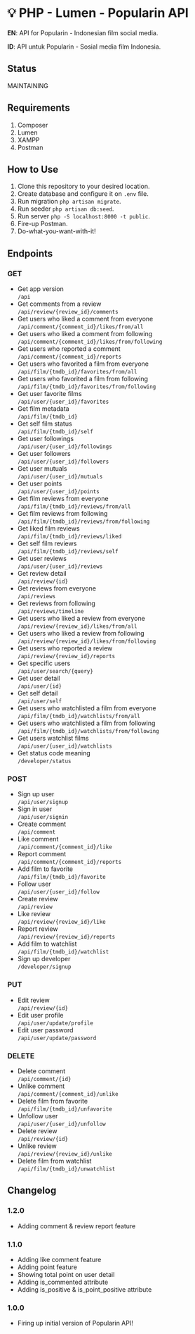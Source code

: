 # 💡 PHP - Lumen - Popularin API
**EN**: API for Popularin - Indonesian film social media.

**ID**: API untuk Popularin - Sosial media film Indonesia.

## Status
MAINTAINING

## Requirements
1. Composer
2. Lumen
3. XAMPP
4. Postman

## How to Use
1. Clone this repository to your desired location.
2. Create database and configure it on `.env` file.
3. Run migration `php artisan migrate`.
4. Run seeder `php artisan db:seed`.
5. Run server `php -S localhost:8000 -t public`.
6. Fire-up Postman.
7. Do-what-you-want-with-it!

## Endpoints
### GET
- Get app version  
   `/api`  
- Get comments from a review  
   `/api/review/{review_id}/comments`  
- Get users who liked a comment from everyone  
   `/api/comment/{comment_id}/likes/from/all`  
- Get users who liked a comment from following  
   `/api/comment/{comment_id}/likes/from/following`  
- Get users who reported a comment  
   `/api/comment/{comment_id}/reports`  
- Get users who favorited a film from everyone  
   `/api/film/{tmdb_id}/favorites/from/all`  
- Get users who favorited a film from following  
   `/api/film/{tmdb_id}/favorites/from/following`  
- Get user favorite films  
   `/api/user/{user_id}/favorites`  
- Get film metadata  
   `/api/film/{tmdb_id}`  
- Get self film status  
   `/api/film/{tmdb_id}/self`  
- Get user followings  
   `/api/user/{user_id}/followings`  
- Get user followers  
   `/api/user/{user_id}/followers`  
- Get user mutuals  
   `/api/user/{user_id}/mutuals`  
- Get user points  
   `/api/user/{user_id}/points`  
- Get film reviews from everyone  
   `/api/film/{tmdb_id}/reviews/from/all`  
- Get film reviews from following  
   `/api/film/{tmdb_id}/reviews/from/following`  
- Get liked film reviews  
   `/api/film/{tmdb_id}/reviews/liked`  
- Get self film reviews  
   `/api/film/{tmdb_id}/reviews/self`  
- Get user reviews  
   `/api/user/{user_id}/reviews`  
- Get review detail  
   `/api/review/{id}`  
- Get reviews from everyone  
   `/api/reviews`  
- Get reviews from following  
   `/api/reviews/timeline`  
- Get users who liked a review from everyone  
   `/api/review/{review_id}/likes/from/all`  
- Get users who liked a review from following  
   `/api/review/{review_id}/likes/from/following`  
- Get users who reported a review  
   `/api/review/{review_id}/reports`  
- Get specific users  
   `/api/user/search/{query}`  
- Get user detail  
   `/api/user/{id}`  
- Get self detail  
   `/api/user/self`  
- Get users who watchlisted a film from everyone  
   `/api/film/{tmdb_id}/watchlists/from/all`  
- Get users who watchlisted a film from following  
   `/api/film/{tmdb_id}/watchlists/from/following`  
- Get users watchlist films  
   `/api/user/{user_id}/watchlists`  
- Get status code meaning  
   `/developer/status`  

### POST
- Sign up user  
   `/api/user/signup`  
- Sign in user  
   `/api/user/signin`  
- Create comment  
   `/api/comment`  
- Like comment  
   `/api/comment/{comment_id}/like`  
- Report comment  
   `/api/comment/{comment_id}/reports`  
- Add film to favorite  
   `/api/film/{tmdb_id}/favorite`  
- Follow user  
   `/api/user/{user_id}/follow`  
- Create review  
   `/api/review`  
- Like review  
   `/api/review/{review_id}/like`  
- Report review  
   `/api/review/{review_id}/reports`  
- Add film to watchlist  
   `/api/film/{tmdb_id}/watchlist`  
- Sign up developer  
   `/developer/signup`  

### PUT
- Edit review  
   `/api/review/{id}`  
- Edit user profile  
   `/api/user/update/profile`  
- Edit user password  
   `/api/user/update/password`  

### DELETE
- Delete comment  
   `/api/comment/{id}`  
- Unlike comment  
   `/api/comment/{comment_id}/unlike`  
- Delete film from favorite  
   `/api/film/{tmdb_id}/unfavorite`  
- Unfollow user  
   `/api/user/{user_id}/unfollow`  
- Delete review  
   `/api/review/{id}`  
- Unlike review  
   `/api/review/{review_id}/unlike`  
- Delete film from watchlist  
   `/api/film/{tmdb_id}/unwatchlist`  

## Changelog
### 1.2.0
- Adding comment & review report feature
### 1.1.0
- Adding like comment feature
- Adding point feature
- Showing total point on user detail
- Adding is_commented attribute
- Adding is_positive & is_point_positive attribute
### 1.0.0
- Firing up initial version of Popularin API!
